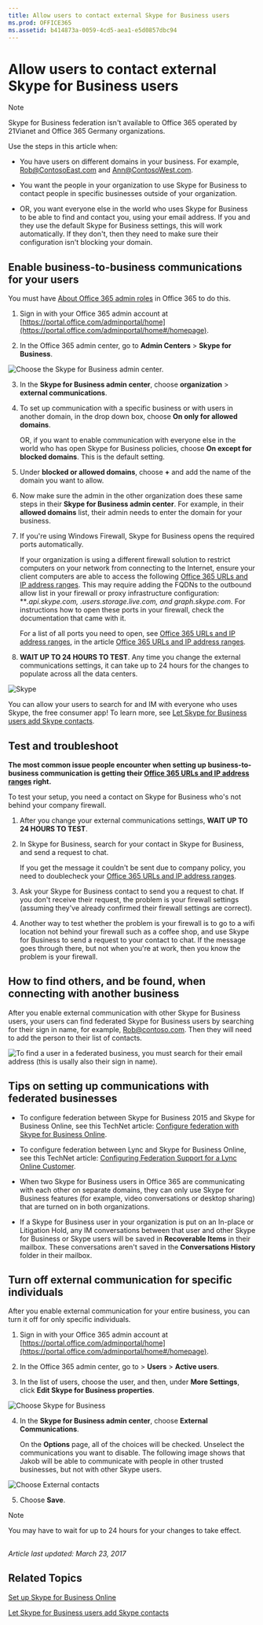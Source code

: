 ```yaml
---
title: Allow users to contact external Skype for Business users
ms.prod: OFFICE365
ms.assetid: b414873a-0059-4cd5-aea1-e5d0857dbc94
---
```



# Allow users to contact external Skype for Business users

> [!NOTE]
> Skype for Business federation isn't available to Office 365 operated by 21Vianet and Office 365 Germany organizations. 
  
    
    

Use the steps in this article when:
- You have users on different domains in your business. For example, Rob@ContosoEast.com and Ann@ContosoWest.com.
    
  
- You want the people in your organization to use Skype for Business to contact people in specific businesses outside of your organization.
    
  
- OR, you want everyone else in the world who uses Skype for Business to be able to find and contact you, using your email address. If you and they use the default Skype for Business settings, this will work automatically. If they don't, then they need to make sure their configuration isn't blocking your domain.
    
  

## Enable business-to-business communications for your users
<a name="bk_preview"> </a>

You must have  [About Office 365 admin roles](about-office-365-admin-roles.md) in Office 365 to do this.
  
    
    

1. Sign in with your Office 365 admin account at  [https://portal.office.com/adminportal/home](https://portal.office.com/adminportal/home#/homepage).
    
  
2. In the Office 365 admin center, go to **Admin Centers** > **Skype for Business**.
    
    
  
    
    
![Choose the Skype for Business admin center.](images/376a7a45-e6e3-4716-be09-d2f294d885a2.png)
  
    
    

  
    
    

  
    
    

    
  
3. In the **Skype for Business admin center**, choose **organization** > **external communications**.
    
  
4. To set up communication with a specific business or with users in another domain, in the drop down box, choose **On only for allowed domains**.
    
    OR, if you want to enable communication with everyone else in the world who has open Skype for Business policies, choose **On except for blocked domains**. This is the default setting.
    
  
5. Under **blocked or allowed domains**, choose **+** and add the name of the domain you want to allow.
    
  
6. Now make sure the admin in the other organization does these same steps in their **Skype for Business admin center**. For example, in their **allowed domains** list, their admin needs to enter the domain for your business.
    
  
7. If you're using Windows Firewall, Skype for Business opens the required ports automatically.
    
    If your organization is using a different firewall solution to restrict computers on your network from connecting to the Internet, ensure your client computers are able to access the following  [Office 365 URLs and IP address ranges](http://technet.microsoft.com/library/8548a211-3fe7-47cb-abb1-355ea5aa88a2%28Office.14%29.aspx). This may require adding the FQDNs to the outbound allow list in your firewall or proxy infrastructure configuration: ***.api.skype.com, *.users.storage.live.com, and graph.skype.com**. For instructions how to open these ports in your firewall, check the documentation that came with it.
    
    For a list of all ports you need to open, see  [Office 365 URLs and IP address ranges](http://technet.microsoft.com/library/8548a211-3fe7-47cb-abb1-355ea5aa88a2%28Office.14%29.aspx#bkmk_lyo), in the article  [Office 365 URLs and IP address ranges](http://technet.microsoft.com/library/8548a211-3fe7-47cb-abb1-355ea5aa88a2%28Office.14%29.aspx).
    
  
8. **WAIT UP TO 24 HOURS TO TEST**. Any time you change the external communications settings, it can take up to 24 hours for the changes to populate across all the data centers.
    
  

  
    
    
![Skype](images/58550720-2a68-42d1-a926-1884e6aeb55c.png)
  
    
    
 You can allow your users to search for and IM with everyone who uses Skype, the free consumer app! To learn more, see [Let Skype for Business users add Skype contacts](let-skype-for-business-users-add-skype-contacts.md).
  
    
    

## Test and troubleshoot
<a name="bk_preview"> </a>

 **The most common issue people encounter when setting up business-to-business communication is getting their  [Office 365 URLs and IP address ranges](http://technet.microsoft.com/library/8548a211-3fe7-47cb-abb1-355ea5aa88a2%28Office.14%29.aspx) right.**
  
    
    
To test your setup, you need a contact on Skype for Business who's not behind your company firewall.
  
    
    

1. After you change your external communications settings, **WAIT UP TO 24 HOURS TO TEST**.
    
  
2. In Skype for Business, search for your contact in Skype for Business, and send a request to chat.
    
    If you get the message it couldn't be sent due to company policy, you need to doublecheck your  [Office 365 URLs and IP address ranges](http://technet.microsoft.com/library/8548a211-3fe7-47cb-abb1-355ea5aa88a2%28Office.14%29.aspx).
    
  
3. Ask your Skype for Business contact to send you a request to chat. If you don't receive their request, the problem is your firewall settings (assuming they've already confirmed their firewall settings are correct).
    
  
4. Another way to test whether the problem is your firewall is to go to a wifi location not behind your firewall such as a coffee shop, and use Skype for Business to send a request to your contact to chat. If the message goes through there, but not when you're at work, then you know the problem is your firewall.
    
  

## How to find others, and be found, when connecting with another business
<a name="bk_preview"> </a>

After you enable external communication with other Skype for Business users, your users can find federated Skype for Business users by searching for their sign in name, for example, Rob@contoso.com. Then they will need to add the person to their list of contacts.
  
    
    

  
    
    
![To find a user in a federated business, you must search for their email address (this is usally also their sign in name).](images/20242f85-0636-463b-8df3-1e123784d7fa.png)
  
    
    

  
    
    

  
    
    

  
    
    

## Tips on setting up communications with federated businesses
<a name="bk_preview"> </a>


- To configure federation between Skype for Business 2015 and Skype for Business Online, see this TechNet article:  [Configure federation with Skype for Business Online](https://technet.microsoft.com/en-us/library/jj205126.aspx).
    
  
- To configure federation between Lync and Skype for Business Online, see this TechNet article:  [Configuring Federation Support for a Lync Online Customer](https://technet.microsoft.com/en-us/library/hh202193.aspx).
    
  
- When two Skype for Business users in Office 365 are communicating with each other on separate domains, they can only use Skype for Business features (for example, video conversations or desktop sharing) that are turned on in both organizations.
    
  
- If a Skype for Business user in your organization is put on an In-place or Litigation Hold, any IM conversations between that user and other Skype for Business or Skype users will be saved in **Recoverable Items** in their mailbox. These conversations aren't saved in the **Conversations History** folder in their mailbox.
    
  

## Turn off external communication for specific individuals
<a name="bk_preview"> </a>

After you enable external communication for your entire business, you can turn it off for only specific individuals.
  
    
    

1. Sign in with your Office 365 admin account at  [https://portal.office.com/adminportal/home](https://portal.office.com/adminportal/home#/homepage).
    
  
2. In the Office 365 admin center, go to > **Users** > **Active users**.
    
  
3. In the list of users, choose the user, and then, under **More Settings**, click **Edit Skype for Business properties**.
    
    
  
    
    
![Choose Skype for Business](images/2b0f9a7b-3fee-4f4b-968a-68c429eeb395.png)
  
    
    

  
    
    

  
    
    

    
  
4. In the **Skype for Business admin center**, choose **External Communications**.
    
    On the **Options** page, all of the choices will be checked. Unselect the communications you want to disable. The following image shows that Jakob will be able to communicate with people in other trusted businesses, but not with other Skype users.
    
    
  
    
    
![Choose External contacts](images/4e546321-a065-48ed-8ac7-1e112a780eab.png)
  
    
    

  
    
    

  
    
    

    
  
5. Choose **Save**.
    
  

> [!NOTE]
> You may have to wait for up to 24 hours for your changes to take effect. 
  
    
    


## 
<a name="bk_preview"> </a>

 *Article last updated: March 23, 2017* 
  
    
    

## Related Topics
<a name="bk_preview"> </a>

 [Set up Skype for Business Online](set-up-skype-for-business-online.md)
  
    
    
 [Let Skype for Business users add Skype contacts](let-skype-for-business-users-add-skype-contacts.md)
  
    
    

